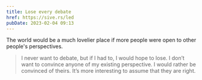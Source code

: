 ```yaml
---
title: Lose every debate
href: https://sive.rs/led
pubDate: 2023-02-04 09:13
---
```


The world would be a much lovelier place if more people were open to other people's perspectives.

> I never want to debate, but if I had to, I would hope to lose. I don’t want to convince anyone of my existing perspective. I would rather be convinced of theirs. It’s more interesting to assume that they are right.

